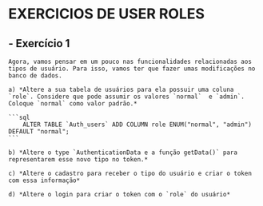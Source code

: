 # EXERCICIOS DE USER ROLES

## - Exercício 1
    
    Agora, vamos pensar em um pouco nas funcionalidades relacionadas aos tipos de usuário. Para isso, vamos ter que fazer umas modificações no banco de dados.
    
    a) *Altere a sua tabela de usuários para ela possuir uma coluna `role`. Considere que pode assumir os valores `normal`  e `admin`. Coloque `normal` como valor padrão.*

    ```sql
        ALTER TABLE `Auth_users` ADD COLUMN role ENUM("normal", "admin") DEFAULT "normal";
    ```
    
    b) *Altere o type `AuthenticationData e a função getData()` para representarem esse novo tipo no token.*
    
    c) *Altere o cadastro para receber o tipo do usuário e criar o token com essa informação*
    
    d) *Altere o login para criar o token com o `role` do usuário*


